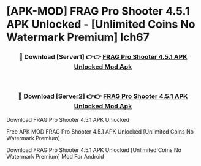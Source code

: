 # [APK-MOD] FRAG Pro Shooter 4.5.1 APK Unlocked - [Unlimited Coins No Watermark Premium] lch67



<div align="center">
<h3>🔴 Download [Server1] 👉👉 <a href="https://momento.my/?title=FRAG_Pro_Shooter_4.5.1_APK_Unlocked">FRAG Pro Shooter 4.5.1 APK Unlocked Mod Apk</a></h3><br>

<h3>🔴 Download [Server2] 👉👉 <a href="https://momento.my/?title=FRAG_Pro_Shooter_4.5.1_APK_Unlocked">FRAG Pro Shooter 4.5.1 APK Unlocked Mod Apk</a></h3>
</div>



Download FRAG Pro Shooter 4.5.1 APK Unlocked 

Free APK MOD FRAG Pro Shooter 4.5.1 APK Unlocked [Unlimited Coins No Watermark Premium]

Download FRAG Pro Shooter 4.5.1 APK Unlocked [Unlimited Coins No Watermark Premium] Mod For Android
